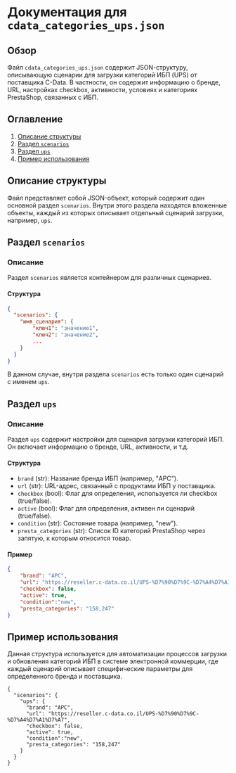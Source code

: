 # Документация для `cdata_categories_ups.json`

## Обзор

Файл `cdata_categories_ups.json` содержит JSON-структуру, описывающую сценарии для загрузки категорий ИБП (UPS) от поставщика C-Data. В частности, он содержит информацию о бренде, URL, настройках checkbox, активности, условиях и категориях PrestaShop, связанных с ИБП.

## Оглавление

1. [Описание структуры](#описание-структуры)
2. [Раздел `scenarios`](#раздел-scenarios)
3. [Раздел `ups`](#раздел-ups)
4. [Пример использования](#пример-использования)

## Описание структуры

Файл представляет собой JSON-объект, который содержит один основной раздел `scenarios`. Внутри этого раздела находятся вложенные объекты, каждый из которых описывает отдельный сценарий загрузки, например, `ups`.

## Раздел `scenarios`

### Описание

Раздел `scenarios` является контейнером для различных сценариев.

#### Структура

```json
{
  "scenarios": {
    "имя_сценария": {
        "ключ1": "значение1",
        "ключ2": "значение2",
        ...
    }
  }
}
```

В данном случае, внутри раздела `scenarios` есть только один сценарий с именем `ups`.

## Раздел `ups`

### Описание
Раздел `ups` содержит настройки для сценария загрузки категорий ИБП. Он включает информацию о бренде, URL, активности, и т.д.

#### Структура
- `brand` (str): Название бренда ИБП (например, "APC").
- `url` (str): URL-адрес, связанный с продуктами ИБП у поставщика.
- `checkbox` (bool): Флаг для определения, используется ли checkbox (true/false).
- `active` (bool): Флаг для определения, активен ли сценарий (true/false).
- `condition` (str): Состояние товара (например, "new").
- `presta_categories` (str): Список ID категорий PrestaShop через запятую, к которым относится товар.

#### Пример
```json
{
    "brand": "APC",
    "url": "https://reseller.c-data.co.il/UPS-%D7%90%D7%9C-%D7%A4%D7%A1%D7%A7",
    "checkbox": false,
    "active": true,
    "condition":"new",
    "presta_categories": "158,247"
}
```

## Пример использования

Данная структура используется для автоматизации процессов загрузки и обновления категорий ИБП в системе электронной коммерции, где каждый сценарий описывает специфические параметры для определенного бренда и поставщика.
```
{
  "scenarios": {
    "ups": {
      "brand": "APC",
      "url": "https://reseller.c-data.co.il/UPS-%D7%90%D7%9C-%D7%A4%D7%A1%D7%A7",
      "checkbox": false,
      "active": true,
      "condition":"new",
      "presta_categories": "158,247"
    }
  }
}
```